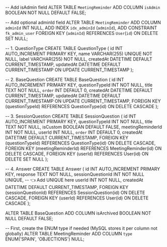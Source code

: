 -- Add isAdmin field
ALTER TABLE `MeetingReminder`
ADD COLUMN `isAdmin` BOOLEAN NOT NULL DEFAULT FALSE;

-- Add optional adminId field
ALTER TABLE `MeetingReminder`
ADD COLUMN `adminId` INT NULL,
ADD INDEX `idx_adminId` (`adminId`),
ADD CONSTRAINT `fk_admin_user` FOREIGN KEY (`adminId`) REFERENCES `User`(`id`) ON DELETE SET NULL;

-- 1. QuestionType
CREATE TABLE QuestionType (
id INT AUTO_INCREMENT PRIMARY KEY,
name VARCHAR(255) UNIQUE NOT NULL,
label VARCHAR(255) NOT NULL,
createdAt DATETIME DEFAULT CURRENT_TIMESTAMP,
updatedAt DATETIME DEFAULT CURRENT_TIMESTAMP ON UPDATE CURRENT_TIMESTAMP
);

-- 2. BaseQuestion
CREATE TABLE BaseQuestion (
id INT AUTO_INCREMENT PRIMARY KEY,
questionTypeId INT NOT NULL,
title TEXT NOT NULL,
`order` INT DEFAULT 0,
createdAt DATETIME DEFAULT CURRENT_TIMESTAMP,
updatedAt DATETIME DEFAULT CURRENT_TIMESTAMP ON UPDATE CURRENT_TIMESTAMP,
FOREIGN KEY (questionTypeId) REFERENCES QuestionType(id) ON DELETE CASCADE
);

-- 3. SessionQuestion
CREATE TABLE SessionQuestion (
id INT AUTO_INCREMENT PRIMARY KEY,
questionTypeId INT NOT NULL,
title TEXT NOT NULL,
isCustom BOOLEAN DEFAULT FALSE,
meetingReminderId INT NOT NULL,
userId INT NULL,
`order` INT DEFAULT 0,
createdAt DATETIME DEFAULT CURRENT_TIMESTAMP,
FOREIGN KEY (questionTypeId) REFERENCES QuestionType(id) ON DELETE CASCADE,
FOREIGN KEY (meetingReminderId) REFERENCES MeetingReminder(id) ON DELETE CASCADE,
FOREIGN KEY (userId) REFERENCES User(id) ON DELETE SET NULL
);

-- 4. Answer
CREATE TABLE Answer (
id INT AUTO_INCREMENT PRIMARY KEY,
response TEXT NOT NULL,
sessionQuestionId INT NOT NULL UNIQUE, -- 👈 Add UNIQUE here
userId INT NOT NULL,
createdAt DATETIME DEFAULT CURRENT_TIMESTAMP,
FOREIGN KEY (sessionQuestionId) REFERENCES SessionQuestion(id) ON DELETE CASCADE,
FOREIGN KEY (userId) REFERENCES User(id) ON DELETE CASCADE
);

ALTER TABLE BaseQuestion
ADD COLUMN isArchived BOOLEAN NOT NULL DEFAULT FALSE;

-- First, create the ENUM type if needed (MySQL stores it per column not globally)
ALTER TABLE MeetingReminder
ADD COLUMN `type` ENUM('SPAIN', 'OBJECTIONS') NULL;
